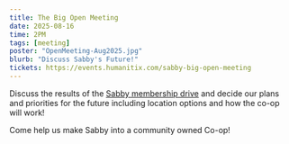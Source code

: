 ```yaml
---
title: The Big Open Meeting
date: 2025-08-16
time: 2PM
tags: [meeting]
poster: "OpenMeeting-Aug2025.jpg"
blurb: "Discuss Sabby's Future!"
tickets: https://events.humanitix.com/sabby-big-open-meeting
---
```


Discuss the results of the [Sabby membership drive](/join/) and decide our plans and priorities for the future including location options and how the co-op will work!

Come help us make Sabby into a community owned Co-op!